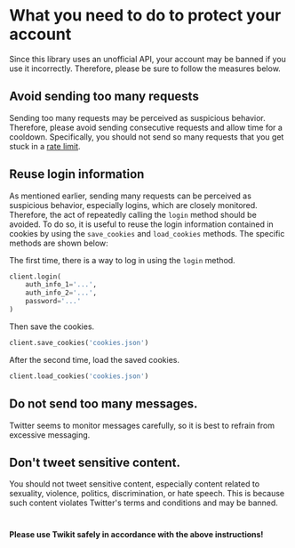 # What you need to do to protect your account
Since this library uses an unofficial API, your account may be banned if you use it incorrectly. Therefore, please be sure to follow the measures below.

## Avoid sending too many requests
Sending too many requests may be perceived as suspicious behavior. Therefore, please avoid sending consecutive requests and allow time for a cooldown. Specifically, you should not send so many requests that you get stuck in a [rate limit](https://github.com/d60/twikit/blob/main/ratelimits.md).

## Reuse login information
As mentioned earlier, sending many requests can be perceived as suspicious behavior, especially logins, which are closely monitored. Therefore, the act of repeatedly calling the `login` method should be avoided. To do so, it is useful to reuse the login information contained in cookies by using the `save_cookies` and `load_cookies` methods. The specific methods are shown below:

The first time, there is a way to log in using the `login` method.
```python
client.login(
    auth_info_1='...',
    auth_info_2='...',
    password='...'
)
```
Then save the cookies.
```python
client.save_cookies('cookies.json')
```
After the second time, load the saved cookies.
```python
client.load_cookies('cookies.json')
```

## Do not send too many messages.
Twitter seems to monitor messages carefully, so it is best to refrain from excessive messaging.

## Don't tweet sensitive content.
You should not tweet sensitive content, especially content related to sexuality, violence, politics, discrimination, or hate speech. This is because such content violates Twitter's terms and conditions and may be banned.

#
**Please use Twikit safely in accordance with the above instructions!**
